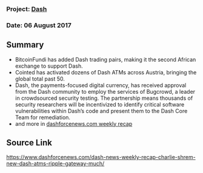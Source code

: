 ### Project: [Dash](../projects/bitcoin_cash.md)
### Date: 06 August 2017
## Summary
* BitcoinFundi has added Dash trading pairs, making it the second African exchange to support Dash.
* Cointed has activated dozens of Dash ATMs across Austria, bringing the global total past 50.
* Dash, the payments-focused digital currency, has received approval from the Dash community to 
employ the services of Bugcrowd, a leader in crowdsourced security testing. The partnership means 
thousands of security researchers will be incentivized to identify critical software
vulnerabilities within Dash’s code and present them to the Dash Core Team for remediation.
* and more in [dashforcenews.com weekly recap](https://www.dashforcenews.com/dash-news-weekly-recap-charlie-shrem-new-dash-atms-ripple-gateway-much/)
## Source Link
https://www.dashforcenews.com/dash-news-weekly-recap-charlie-shrem-new-dash-atms-ripple-gateway-much/
